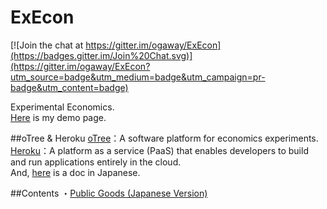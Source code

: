 # ExEcon

[![Join the chat at https://gitter.im/ogaway/ExEcon](https://badges.gitter.im/Join%20Chat.svg)](https://gitter.im/ogaway/ExEcon?utm_source=badge&utm_medium=badge&utm_campaign=pr-badge&utm_content=badge)  

Experimental Economics.  
[Here](https://pacific-forest-4295.herokuapp.com/demo/) is my demo page.

##oTree & Heroku
[oTree](http://www.otree.org/)：A software platform for economics experiments.  
[Heroku](https://www.heroku.com/)：A platform as a service (PaaS) that enables developers to build and run applications entirely in the cloud.  
And, [here](https://github.com/ogaway/ExEcon/wiki) is a doc in Japanese.

##Contents
・[Public Goods (Japanese Version)](https://github.com/ogaway/ExEcon/tree/master/public_goods_jp)  
